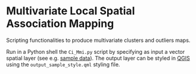 # Multivariate Local Spatial Association Mapping

Scripting functionalities to produce multivariate clusters and outliers maps.

Run in a Python shell the <code>Ci_Mmi.py</code>	script by specifying as input a vector spatial layer (see e.g. [sample data](https://github.com/danioxoli/mvar_spatial_association_mapping/tree/master/sample_data)). The output layer can be styled in [QGIS](https://www.qgis.org) using the <code>output_sample_style.qml</code> styling file.
